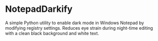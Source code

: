 # NotepadDarkify
A simple Python utility to enable dark mode in Windows Notepad by modifying registry settings. Reduces eye strain during night-time editing with a clean black background and white text.
